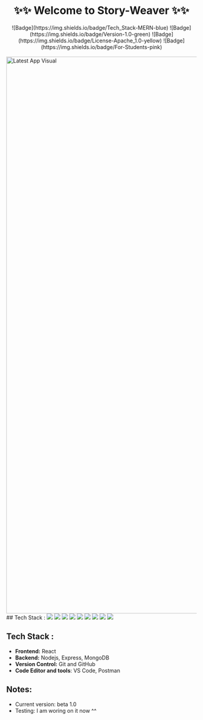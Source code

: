 <h1 align="center">
            ✨✨ Welcome to Story-Weaver ✨✨
</h1>

<div align="center">
![Badge](https://img.shields.io/badge/Tech_Stack-MERN-blue) ![Badge](https://img.shields.io/badge/Version-1.0-green) ![Badge](https://img.shields.io/badge/License-Apache_1.0-yellow) ![Badge](https://img.shields.io/badge/For-Students-pink) 
</div>

<br />

<img width="1470" alt="Latest App Visual" src ="https://github.com/liceyoung/StoryWeaver/blob/main/D8B4391C-E6C2-43C1-9ACF-02ABB351E50C.jpeg"/>
## Tech Stack : <img src="https://img.shields.io/badge/html5%20-%23E34F26.svg?&style=for-the-badge&logo=html5&logoColor=white"/> <img src="https://img.shields.io/badge/css3%20-%231572B6.svg?&style=for-the-badge&logo=css3&logoColor=white"/> <img src="https://img.shields.io/badge/react%20-%2314354C.svg?&style=for-the-badge&logo=react&logoColor=white"/> <img src="https://img.shields.io/badge/express%20-%23E34F26.svg?&style=for-the-badge&logo=express&logoColor=white"/> <img src="https://img.shields.io/badge/mongo%20-%231572B6.svg?&style=for-the-badge&logo=mongodb&logoColor=green"/> <img src="https://img.shields.io/badge/nodejs%20-%2314354C.svg?&style=for-the-badge&logo=nodejs&logoColor=white"/> <img src="https://img.shields.io/badge/markdown-%23000000.svg?&style=for-the-badge&logo=markdown&logoColor=white"/> <img src="https://img.shields.io/badge/github%20-%23121011.svg?&style=for-the-badge&logo=github&logoColor=white"/> <img src="https://img.shields.io/badge/git%20-%23121011.svg?&style=for-the-badge&logo=git&logoColor=green"/>

 <br />

## Tech Stack :
- **Frontend:** React
- **Backend:** Nodejs, Express, MongoDB
- **Version Control:** Git and GitHub
- **Code Editor and tools**: VS Code, Postman 

## Notes: 
- Current version: beta 1.0 
- Testing: I am woring on it now ^^

  
